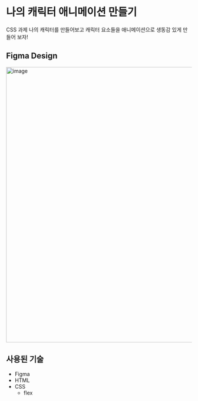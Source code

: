 # 나의 캐릭터 애니메이션 만들기

CSS 과제 나의 캐릭터를 만들어보고 캐릭터 요소들을 애니메이션으로 생동감 있게 만들어 보자!

## Figma Design

<img width="746" alt="image" src="https://user-images.githubusercontent.com/88657261/224744492-19b7d344-a642-4562-b326-0a2415b40f2f.png">

## 사용된 기술

- Figma
- HTML
- CSS
  - flex
